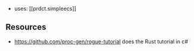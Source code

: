 
- uses: [[prdct.simpleecs]]

## Resources

- https://github.com/proc-gen/rogue-tutorial does the Rust tutorial in c#
